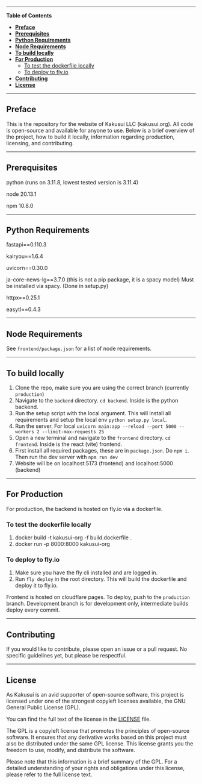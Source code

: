 ---------------------------------------------------------------------------------------------------------------------------------------------------
**Table of Contents**

- [**Preface**](#preface)
- [**Prerequisites**](#prerequisites)
- [**Python Requirements**](#python-requirements)
- [**Node Requirements**](#node-requirements)
- [**To build locally**](#to-build-locally)
- [**For Production**](#for-production)
  - [To test the dockerfile locally](#to-test-the-dockerfile-locally)
  - [To deploy to fly.io](#to-deploy-to-flyio)
- [**Contributing**](#contributing)
- [**License**](#license)

--------------------------------------------------------------------------------------------------------------------------------------------------

## **Preface**<a name="preface"></a>
This is the repository for the website of Kakusui LLC (kakusui.org). All code is open-source and available for anyone to use. Below is a brief overview of the project, how to build it locally, information regarding production, licensing, and contributing. 

--------------------------------------------------------------------------------------------------------------------------------------------------

## **Prerequisites**<a name="prerequisites"></a>
python (runs on 3.11.8, lowest tested version is 3.11.4)

node 20.13.1

npm 10.8.0

--------------------------------------------------------------------------------------------------------------------------------------------------

## **Python Requirements**<a name="python-requirements"></a>
fastapi==0.110.3

kairyou==1.6.4

uvicorn==0.30.0

ja-core-news-lg==3.7.0 (this is not a pip package, it is a spacy model) Must be installed via spacy. (Done in setup.py)

httpx==0.25.1

easytl==0.4.3

--------------------------------------------------------------------------------------------------------------------------------------------------

## **Node Requirements**<a name="node-requirements"></a>
See `frontend/package.json` for a list of node requirements.

--------------------------------------------------------------------------------------------------------------------------------------------------

## **To build locally**<a name="build-locally"></a>
1. Clone the repo, make sure you are using the correct branch (currently `production`)
2. Navigate to the `backend` directory. `cd backend`. Inside is the python backend.
3. Run the setup script with the local argument. This will install all requirements and setup the local env `python setup.py local`.
4. Run the server. For local `uvicorn main:app --reload --port 5000 --workers 2 --limit-max-requests 25`
5. Open a new terminal and navigate to the `frontend` directory. `cd frontend`. Inside is the react (vite) frontend.
6. First install all required packages, these are in `package.json`. Do `npm i`. Then run the dev server with `npm run dev`
7. Website will be on localhost:5173 (frontend) and localhost:5000 (backend)

--------------------------------------------------------------------------------------------------------------------------------------------------

## **For Production**<a name="for-production"></a>

For production, the backend is hosted on fly.io via a dockerfile.

### To test the dockerfile locally
1. docker build -t kakusui-org -f build.dockerfile .
2. docker run -p 8000:8000 kakusui-org

### To deploy to fly.io
1. Make sure you have the fly cli installed and are logged in.
2. Run `fly deploy` in the root directory. This will build the dockerfile and deploy it to fly.io.

Frontend is hosted on cloudflare pages. To deploy, push to the `production` branch. Development branch is for development only, intermediate builds deploy every commit.

--------------------------------------------------------------------------------------------------------------------------------------------------

## **Contributing**<a name="contributing"></a>
If you would like to contribute, please open an issue or a pull request. No specific guidelines yet, but please be respectful.

--------------------------------------------------------------------------------------------------------------------------------------------------

## **License**<a name="license"></a>

As Kakusui is an avid supporter of open-source software, this project is licensed under one of the strongest copyleft licenses available, the GNU General Public License (GPL).

You can find the full text of the license in the [LICENSE](License.md) file.

The GPL is a copyleft license that promotes the principles of open-source software. It ensures that any derivative works based on this project must also be distributed under the same GPL license. This license grants you the freedom to use, modify, and distribute the software.

Please note that this information is a brief summary of the GPL. For a detailed understanding of your rights and obligations under this license, please refer to the full license text.
